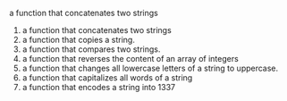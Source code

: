 a function that concatenates two strings
1. a function that concatenates two strings
2. a function that copies a string.
3. a function that compares two strings.
4. a function that reverses the content of an array of integers
5. a function that changes all lowercase letters of a string to uppercase.
6. a function that capitalizes all words of a string
7. a function that encodes a string into 1337
